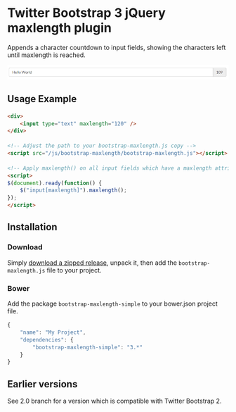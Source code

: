 Twitter Bootstrap 3 jQuery maxlength plugin
===========================================

Appends a character countdown to input fields, showing the characters left until maxlength is reached.

![Alt text](/bootstrap-maxlength-screenshot.png?raw=true "Bootstrap Maxlength Screenshot")

Usage Example
-------------
```html
<div>
    <input type="text" maxlength="120" />
</div>

<!-- Adjust the path to your bootstrap-maxlength.js copy -->
<script src="/js/bootstrap-maxlength/bootstrap-maxlength.js"></script>

<!-- Apply maxlength() on all input fields which have a maxlength attribute -->
<script>
$(document).ready(function() {
    $("input[maxlength]").maxlength();
});
</script>
```
    
Installation
------------

### Download

Simply [download a zipped release](https://github.com/kaiwa/bootstrap-maxlength/releases), unpack it, then add the `bootstrap-maxlength.js` file to your project.

### Bower

Add the package `bootstrap-maxlength-simple` to your bower.json project file.

```javascript
{
    "name": "My Project",
    "dependencies": {
        "bootstrap-maxlength-simple": "3.*"
    }
}
```

Earlier versions
----------------

See 2.0 branch for a version which is compatible with Twitter Bootstrap 2.
